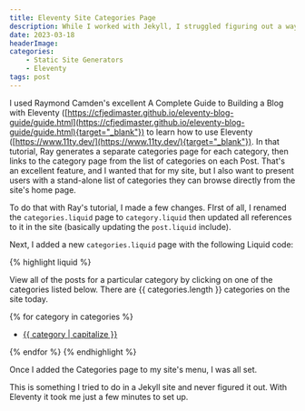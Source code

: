 ```yaml
---
title: Eleventy Site Categories Page
description: While I worked with Jekyll, I struggled figuring out a way to add a Categories page to a site. In this post, I describe a solution I created for Eleventy that does this.
date: 2023-03-18
headerImage: 
categories:
    - Static Site Generators
    - Eleventy
tags: post
---
```


I used Raymond Camden's excellent A Complete Guide to Building a Blog with Eleventy ([https://cfjedimaster.github.io/eleventy-blog-guide/guide.html](https://cfjedimaster.github.io/eleventy-blog-guide/guide.html){target="_blank"}) to learn how to use Eleventy ([https://www.11ty.dev/](https://www.11ty.dev/){target="_blank"}). In that tutorial, Ray generates a separate categories page for each category, then links to the category page from the list of categories on each Post. That's an excellent feature, and I wanted that for my site, but I also want to present users with a stand-alone list of categories they can browse directly from the site's home page.

To do that with Ray's tutorial, I made a few changes. FIrst of all, I renamed the `categories.liquid` page to `category.liquid` then updated all references to it in the site (basically updating the `post.liquid` include).

Next, I added a new `categories.liquid` page with the following Liquid code:

{% highlight liquid %}
<p>View all of the posts for a particular category by clicking on one of the categories listed below. There are {{ categories.length }} categories on the site today.</p>
{% for category in categories %}
    <ul>
        <li>
            <a href="{{ "/" | htmlBaseUrl }}category/{{ category | slugify }}">{{ category | capitalize }}</a>
        </li>
    </ul>
{% endfor %}
{% endhighlight %}

Once I added the Categories page to my site's menu, I was all set.

This is something I tried to do in a Jekyll site and never figured it out. With Eleventy it took me just a few minutes to set up.